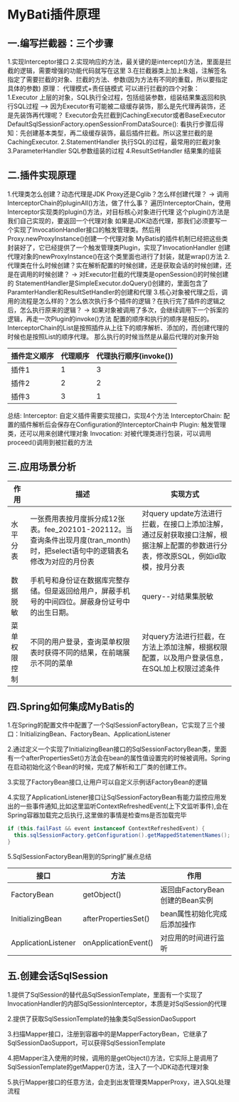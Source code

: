 # MyBati插件原理 

## 一.编写拦截器：三个步骤

 1.实现Interceptor接口
 2.实现响应的方法，最关键的是intercept()方法，里面是拦截的逻辑，需要增强的功能代码就写在这里
 3.在拦截器类上加上朱姐，注解签名指定了需要拦截的对象、拦截的方法、参数(因为方法有不同的重载，所以要指定具体的参数)
 原理：
 代理模式+责任链模式
 可以进行拦截的四个对象：
 1.Executor 上层的对象，SQL执行全过程，包括组装参数，组装结果集返回和执行SQL过程
 --> 因为Executor有可能被二级缓存装饰，那么是先代理再装饰，还是先装饰再代理呢？
 Executor会先拦截到CachingExecutor或者BaseExecutor
 DefaultSqlSessionFactory.openSessionFromDataSource():
 看执行步骤后得知：先创建基本类型，再二级缓存装饰，最后插件拦截。所以这里拦截的是CachingExecutor.
 2.StatementHandler 执行SQL的过程，最常用的拦截对象
 3.ParameterHandler SQL参数组装的过程
 4.ResultSetHandler 结果集的组装

##  二.插件实现原理

 1.代理类怎么创建？动态代理是JDK Proxy还是Cglib？怎么样创建代理？
 -> 调用InterceptorChain的pluginAll()方法，做了什么事？
 遍历InterceptorChain，使用Interceptor实现类的plugin()方法，对目标核心对象进行代理
 这个plugin()方法是我们自己实现的，要返回一个代理对象
 如果是JDK动态代理，那我们必须要写一个实现了InvocationHandler接口的触发管理类。然后用Proxy.newProxyInstance()创建一个代理对象
 MyBatis的插件机制已经把这些类封装好了，它已经提供了一个触发管理类Plugin，实现了InvocationHandler
 创建代理对象的newProxyInstance()在这个类里面也进行了封装，就是wrap()方法
 2.代理类在什么时候创建？实在解析配置的时候创建，还是获取会话的时候创建，还是在调用的时候创建？
 -> 对Executor拦截的代理类是openSession()的时候创建的
 StatementHandler是SimpleExecutor.doQuery()创建的，里面包含了ParamterHandler和ResultSetHandler的创建和代理
 3.核心对象被代理之后，调用的流程是怎么样的？怎么依次执行多个插件的逻辑？在执行完了插件的逻辑之后，怎么执行原来的逻辑？
 -> 如果对象被调用了多次，会继续调用下一个拆案的逻辑，再走一次Plugin的invoke()方法
 配置的顺序和执行的顺序是相反的。InterceptorChain的List是按照插件从上往下的顺序解析、添加的，而创建代理的时候也是按照List的顺序代理。
 那么执行的时候当然是从最后代理的对象开始

| 插件定义顺序 | 代理顺序 | 代理执行顺序(invoke()) |
| ------------ | -------- | ---------------------- |
| 插件1        | 1        | 3                      |
| 插件2        | 2        | 2                      |
| 插件3        | 3        | 1                      |

 总结:
 Interceptor: 自定义插件需要实现接口，实现4个方法
 InterceptorChain: 配置的插件解析后会保存在Configuration的InterceptorChain中
 Plugin: 触发管理类，还可以用来创建代理对象
 Invocation: 对被代理类进行包装，可以调用proceed()调用到被拦截的方法

## 三.应用场景分析

| 作用         | 描述                                                         | 实现方式                                                     |
| ------------ | ------------------------------------------------------------ | ------------------------------------------------------------ |
| 水平分表     | 一张费用表按月度拆分成12张表。fee_202101-202112。当查询条件出现月度(tran_month)时，把select语句中的逻辑表名修改为对应的月份表 | 对query update方法进行拦截，在接口上添加注解，通过反射获取接口注解，根据注解上配置的参数进行分表，修改原SQL，例如id取模，按月分表 |
| 数据脱敏     | 手机号和身份证在数据库完整存储。但是返回给用户，屏蔽手机号的中间四位。屏蔽身份证号中的出生日期。 | query--对结果集脱敏                                          |
| 菜单权限控制 | 不同的用户登录，查询菜单权限表时获得不同的结果，在前端展示不同的菜单 | 对query方法进行拦截，在方法上添加注解，根据权限配置，以及用户登录信息，在SQL加上权限过滤条件 |

## 四.Spring如何集成MyBatis的

1.在Spring的配置文件中配置了一个SqlSessionFactoryBean，它实现了三个接口：InitializingBean、FactoryBean、ApplicationListener

2.通过定义一个实现了InitializingBean接口的SqlSessionFactoryBean类，里面有一个afterPropertiesSet()方法会在bean的属性值设置完的时候被调用。Spring在启动初始化这个Bean的时候，完成了解析和工厂类的创建工作。

3.实现了FactoryBean接口,让用户可以自定义示例话FactoryBean的逻辑

4.实现了ApplicationListener接口让SqlSessionFactoryBean有能力监控应用发出的一些事件通知,比如这里监听ContextRefreshedEvent(上下文监听事件),会在Spring容器加载完之后执行,这里做的事情是检查ms是否加载完毕

```java
if (this.failFast && event instanceof ContextRefreshedEvent) {
  this.sqlSessionFactory.getConfiguration().getMappedStatementNames();
}
```

5.SqlSessionFactoryBean用到的Spring扩展点总结

| 接口                | 方法                 | 作用                            |
| ------------------- | -------------------- | ------------------------------- |
| FactoryBean         | getObject()          | 返回由FactoryBean创建的Bean实例 |
| InitializingBean    | afterPropertiesSet() | bean属性初始化完成后添加操作    |
| ApplicationListener | onApplicationEvent() | 对应用的时间进行监听            |

## 五.创建会话SqlSession

1.提供了SqlSession的替代品SqlSessionTemplate，里面有一个实现了InvocationHandler的内部SqlSessionInterceptor，本质是对SqlSession的代理

2.提供了获取SqlSessionTemplate的抽象类SqlSessionDaoSupport

3.扫描Mapper接口，注册到容器中的是MapperFactoryBean，它继承了SqlSessionDaoSupport，可以获得SqlSessionTemplate

4.把Mapper注入使用的时候，调用的是getObject()方法，它实际上是调用了SqlSessionTemplate的getMapper()方法，注入了一个JDK动态代理对象

5.执行Mapper接口的任意方法，会走到出发管理类MapperProxy，进入SQL处理流程